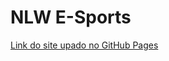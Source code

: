 <h1>NLW E-Sports</h1>

<a href="https://arthursandim.github.io/nlw-esports/" target="__blank">Link do site upado no GitHub Pages </a>
